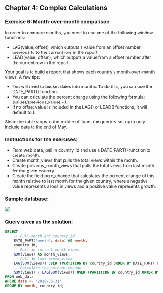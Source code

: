 ## Chapter 4: Complex Calculations
### Exercise 6: Month-over-month comparison
In order to compare months, you need to use one of the following window functions:

- LAG(value, offset), which outputs a value from an offset number previous to to the current row in the report.
- LEAD(value, offset), which outputs a value from a offset number after the current row in the report.

Your goal is to build a report that shows each country's month-over-month views. A few tips:

- You will need to bucket dates into months. To do this, you can use the DATE_PART() function.
- You can calculate the percent change using the following formula: (value)/(previous_value) - 1.
- If no offset value is included in the LAG() or LEAD() functions, it will default to 1.

Since the table stops in the middle of June, the query is set up to only include data to the end of May.

### Instructions for the exercises: 
- From web_data, pull in country_id and use a DATE_PART() function to create month.
- Create month_views that pulls the total views within the month.
- Create previous_month_views that pulls the total views from last month for the given country.
- Create the field perc_change that calculates the percent change of this month relative to last month for the given country, where a negative value represents a loss in views and a positive value represents growth.


### Sample database:

![](https://i.ibb.co/Y8xNXP0/Capture.png)

### Query given as the solution: 
```sql
SELECT
	-- Pull month and country_id
	DATE_PART('month', date) AS month,
	country_id,
    -- Pull in current month views
    SUM(views) AS month_views,
    -- Pull in last month views
    LAG(SUM(views)) OVER (PARTITION BY country_id ORDER BY DATE_PART('month', date)) AS previous_month_views,
    -- Calculate the percent change
    SUM(views) / LAG(SUM(views)) OVER (PARTITION BY country_id ORDER BY DATE_PART('month', date)) - 1 AS perc_change
FROM web_data
WHERE date <= '2018-05-31'
GROUP BY month, country_id;
```